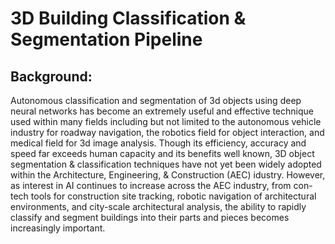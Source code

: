 # 3D Building Classification & Segmentation Pipeline

## Background: 
Autonomous classification and segmentation of 3d objects using deep neural networks has become an extremely useful and effective technique used within many fields including but not limited to the autonomous vehicle industry for roadway navigation, the robotics field for object interaction, and medical field for 3d image analysis.  Though its efficiency, accuracy and speed far exceeds human capacity and its benefits well known, 3D object segmentation & classification techniques have not yet been widely adopted within the Architecture, Engineering, & Construction (AEC) idustry.  However, as interest in AI continues to increase across the AEC industry, from con-tech tools for construction site tracking, robotic navigation of architectural environments, and city-scale architectural analysis, the ability to rapidly classify and segment buildings into their parts and pieces becomes increasingly important.

